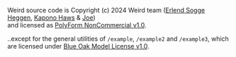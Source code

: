 Weird source code is Copyright (c) 2024 Weird team ([Erlend Sogge Heggen](https://github.com/erlend-sh/), [Kapono Haws](https://github.com/zicklag/) & [Joe](https://github.com/hnb-ku))\
and licensed as [PolyForm NonCommercial v1.0](https://polyformproject.org/licenses/noncommercial/1.0.0/).

..except for the general utilities of `/example`, `/example2` and `/example3`, which are licensed under [Blue Oak Model License v1.0](https://blueoakcouncil.org/license/1.0.0).
